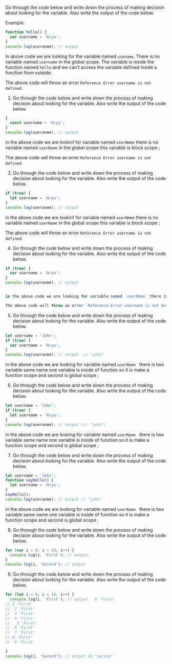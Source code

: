 Go through the code below and write down the process of making decision about looking for the variable. Also write the output of the code below.

Example:

```js
function hello() {
  var username = 'Arya';
}
console.log(useranme); // output
```

In above code we are looking for the variable named `usename`. There is no variable named `username` in the global scope. The variable is inside the function named `hello` and we can't access the variable defined inside a function from outside.

The above code will throw an error `Reference Error username is not defined`.

2. Go through the code below and write down the process of making decision about looking for the variable. Also write the output of the code below.

```js
{
  const username = 'Arya';
}
console.log(useranme); // output
```

in the above code we are lookinf for variable named `userNmme` there is no variable named `userName` in the global scope this variable is block scope ;

The above code will throw an error `Reference Error username is not defined`.

3. Go through the code below and write down the process of making decision about looking for the variable. Also write the output of the code below.

```js
if (true) {
  let username = 'Arya';
}
console.log(useranme); // output
```
in the above code we are lookinf for variable named `userNmme` there is no variable named `userName` in the global scope this variable is block scope ;

The above code will throw an error `Reference Error username is not defined`.


4. Go through the code below and write down the process of making decision about looking for the variable. Also write the output of the code below.

```js
if (true) {
  var username = 'Arya';
}
console.log(useranme); // output


in the above code we are looking for variable named `userNmme` there is no variable named `userName` in the global scope this variable is block scope ;

The above code will throw an error `Reference Error username is not defined`.
```

5. Go through the code below and write down the process of making decision about looking for the variable. Also write the output of the code below.

```js
let username = 'John';
if (true) {
  var username = 'Arya';
}
console.log(useranme); // output  // "john"

```
in the above code we  are looking for variable named `userName ` there is two variable same name one variable is inside of function so it is make a function scope and second is global scope ;


6. Go through the code below and write down the process of making decision about looking for the variable. Also write the output of the code below.

```js
let username = 'John';
if (true) {
  let username = 'Arya';
}
console.log(useranme); // output /// "john";
```

in the above code we  are looking for variable named `userName ` there is two variable same name one variable is inside of function so it is make a function scope and second is global scope ;


7. Go through the code below and write down the process of making decision about looking for the variable. Also write the output of the code below.

```js
let username = 'John';
function sayHello() {
  let username = 'Arya';
}
sayHello();
console.log(useranme); // output // "john"
```
in the above code we  are looking for variable named `userName ` there is two variable same name one variable is inside of function so it is make a function scope and second is global scope ;


8. Go through the code below and write down the process of making decision about looking for the variable. Also write the output of the code below.

```js
for (var i = 0; i < 10; i++) {
  console.log(i, 'First'); // output
}
console.log(i, 'Second'); // output
```

9. Go through the code below and write down the process of making decision about looking for the variable. Also write the output of the code below.

```js
for (let i = 0; i < 10; i++) {
  console.log(i, 'First'); // output   0 'First'
// 1 'First'
//  2 'First'
//  3 'First'
//  4 'First' 
//   5 'First'
//  6 'First'
//  7 'First'
// 8 'First'
//  9 'First

}
console.log(i, 'Second'); // output 10 'Second'

```
